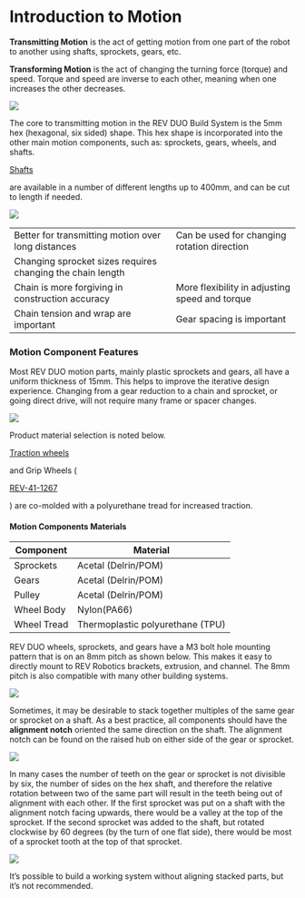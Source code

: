 # Introduction to Motion

**Transmitting Motion** is the act of getting motion from one part of the robot to another using shafts, sprockets, gears, etc.

**Transforming Motion** is the act of changing the turning force (torque) and speed. Torque and speed are inverse to each other, meaning when one increases the other decreases.

![](https://2589213514-files.gitbook.io/\~/files/v0/b/gitbook-legacy-files/o/assets%2F-M5yw0n8IneF5-9ybLjT%2F-M8M-iSitDoKjhGR06-t%2F-M8M70BxFPkIW1BBwerA%2FHex%20Shaft.png?alt=media\&token=07cad107-0578-4e4a-9aa8-c89975141b07)

The core to transmitting motion in the REV DUO Build System is the 5mm hex (hexagonal, six sided) shape. This hex shape is incorporated into the other main motion components, such as: sprockets, gears, wheels, and shafts.

[Shafts](https://www.revrobotics.com/ftc/motion/bearings-linear-slides-pillow-blocks/)

are available in a number of different lengths up to 400mm, and can be cut to length if needed.

![](https://2589213514-files.gitbook.io/\~/files/v0/b/gitbook-legacy-files/o/assets%2F-M5yw0n8IneF5-9ybLjT%2F-M8M-iSitDoKjhGR06-t%2F-M8M7Nnyzrz2NVwY8qr6%2FSprockets%20vs%20Gears.png?alt=media\&token=434a77c8-471f-4a01-8749-1e6dd4840779)

|                                                            |                                                |
| ---------------------------------------------------------- | ---------------------------------------------- |
| Better for transmitting motion over long distances         | Can be used for changing rotation direction    |
| Changing sprocket sizes requires changing the chain length |                                                |
| Chain is more forgiving in construction accuracy           | More flexibility in adjusting speed and torque |
| Chain tension and wrap are important                       | Gear spacing is important                      |

### Motion Component Features <a href="#motion-component-features" id="motion-component-features"></a>

Most REV DUO motion parts, mainly plastic sprockets and gears, all have a uniform thickness of 15mm. This helps to improve the iterative design experience. Changing from a gear reduction to a chain and sprocket, or going direct drive, will not require many frame or spacer changes.

![](https://2589213514-files.gitbook.io/\~/files/v0/b/gitbook-legacy-files/o/assets%2F-M5yw0n8IneF5-9ybLjT%2F-M8prG9OBqZu3a21qRCA%2F-M8pu2nOq\_GBUp1NvSAL%2F15mm%20Thickness.png?alt=media\&token=c82c552b-15b5-4205-a131-2d5d7fb464f8)

Product material selection is noted below.

[Traction wheels](https://www.revrobotics.com/rev-for-ftc/motion/wheels-hubs-adapters/wheels/)

and Grip Wheels (

[REV-41-1267](https://www.revrobotics.com/rev-41-1267/)

) are co-molded with a polyurethane tread for increased traction.

#### Motion Components Materials <a href="#motion-components-materials" id="motion-components-materials"></a>

| Component   | Material                         |
| ----------- | -------------------------------- |
| Sprockets   | Acetal (Delrin/POM)              |
| Gears       | Acetal (Delrin/POM)              |
| Pulley      | Acetal (Delrin/POM)              |
| Wheel Body  | Nylon(PA66)                      |
| Wheel Tread | Thermoplastic polyurethane (TPU) |

REV DUO wheels, sprockets, and gears have a M3 bolt hole mounting pattern that is on an 8mm pitch as shown below. This makes it easy to directly mount to REV Robotics brackets, extrusion, and channel. The 8mm pitch is also compatible with many other building systems.

![](https://2589213514-files.gitbook.io/\~/files/v0/b/gitbook-legacy-files/o/assets%2F-M5yw0n8IneF5-9ybLjT%2F-M8prG9OBqZu3a21qRCA%2F-M8puR5vCAlKum6AwcSk%2F8mm%20pitch%20motion%20components.png?alt=media\&token=a15a6157-6dad-4764-a4d9-9f80ea1b6ebb)

Sometimes, it may be desirable to stack together multiples of the same gear or sprocket on a shaft. As a best practice, all components should have the **alignment notch** oriented the same direction on the shaft. The alignment notch can be found on the raised hub on either side of the gear or sprocket.

![](https://2589213514-files.gitbook.io/\~/files/v0/b/gitbook-legacy-files/o/assets%2F-M5yw0n8IneF5-9ybLjT%2F-M8prG9OBqZu3a21qRCA%2F-M8puTGPp9YhNFgvhZ0h%2Fmotion%20component%20notch.png?alt=media\&token=e2f3c69a-59e0-4d22-88d9-e053512f40f2)

In many cases the number of teeth on the gear or sprocket is not divisible by six, the number of sides on the hex shaft, and therefore the relative rotation between two of the same part will result in the teeth being out of alignment with each other. If the first sprocket was put on a shaft with the alignment notch facing upwards, there would be a valley at the top of the sprocket. If the second sprocket was added to the shaft, but rotated clockwise by 60 degrees (by the turn of one flat side), there would be most of a sprocket tooth at the top of that sprocket.

![](https://2589213514-files.gitbook.io/\~/files/v0/b/gitbook-legacy-files/o/assets%2F-M5yw0n8IneF5-9ybLjT%2F-M8prG9OBqZu3a21qRCA%2F-M8pubv0wpi7aytPw2Rq%2Falignment%20notch.png?alt=media\&token=66991c98-64f6-4272-8379-ffb4b3a67248)

It’s possible to build a working system without aligning stacked parts, but it’s not recommended.
